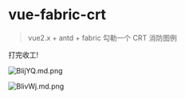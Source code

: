 # vue-fabric-crt

> vue2.x + antd + fabric 勾勒一个 CRT 消防图例



打完收工!


![BlijYQ.md.png](https://s1.ax1x.com/2020/10/27/BlijYQ.md.png)

![BlivWj.md.png](https://s1.ax1x.com/2020/10/27/BlivWj.md.png)